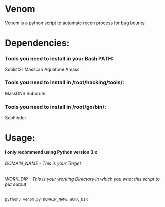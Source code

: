# Venom
Venom is a python script to automate recon process for bug bounty.

# Dependencies:
### Tools you need to install in your Bash PATH:
Sublist3r
Masscan
Aquatone
Amass
### Tools you need to install in /root/hacking/tools/:
MassDNS
Subbrute
### Tools you need to install in /root/go/bin/:
SubFinder

# Usage:
#### I only recommend using Python version 3.x

###### DOMAIN_NAME - This is your Target
###### WORK_DIR - This is your working Directory in which you what this script to put output
```
python3 venom.py DOMAIN_NAME WORK_DIR
```

